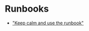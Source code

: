 # Runbooks

- ["Keep calm and use the runbook"](https://www.cortex.io/post/keep-calm-and-use-the-runbook)
